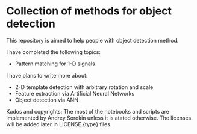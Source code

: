 # Collection of methods for object detection

This repository is aimed to help people with object detection method.

I have completed the following topics:
* Pattern matching for 1-D signals

I have plans to write more about:
* 2-D template detection with arbitrary rotation and scale
* Feature extraction via Artificial Neural Networks
* Object detection via ANN

Kudos and copyrights:
The most of the notebooks and scripts are implemented by Andrey Sorokin unless it is atated otherwise.
The licenses will be added later in LICENSE.{type} files.
